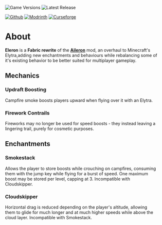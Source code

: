 ![Game Versions](https://img.shields.io/modrinth/game-versions/zSqjq7Lw?style=for-the-badge&labelColor=434956&color=ba2aa4)
![Latest Release](https://img.shields.io/github/v/tag/Sindercube/Eleron?style=for-the-badge&label=Latest%20Release&color=ba2aa4)

[![Github](https://img.shields.io/badge/github-434956?style=for-the-badge&logo=github&logoColor=ba2aa4)](https://github.com/Sindercube/Server-Unpacker)
[![Modrinth](https://img.shields.io/badge/modrinth-434956?style=for-the-badge&logo=modrinth&logoColor=ba2aa4)](https://modrinth.com/mod/Server-Unpacker)
[![Curseforge](https://img.shields.io/badge/curseforge-434956?style=for-the-badge&logo=curseforge&logoColor=ba2aa4)](https://www.curseforge.com/minecraft/mc-mods/Server-Unpacker)

# About
**Eleron** is a **Fabric rewrite** of the **[Aileron](https://modrinth.com/mod/aileron)** mod, an overhaul to Minecraft's Elytra,adding new enchantments and behaviours while rebalancing some of it's existing behavior to be better suited for multiplayer gameplay.

## Mechanics

### Updraft Boosting
Campfire smoke boosts players upward when flying over it with an Elytra.

### Firework Contrails
Fireworks may no longer be used for speed boosts - they instead leaving a lingering trail, purely for cosmetic purposes.

## Enchantments
### Smokestack
Allows the player to store boosts while crouching on campfires, consuming them with the jump key while flying for a burst of speed. One maximum boost may be stored per level, capping at 3.
Incompatible with Cloudskipper.

### Cloudskipper
Horizontal drag is reduced depending on the player's altitude, allowing them to glide for much longer and at much higher speeds while above the cloud layer.
Incompatible with Smokestack.
